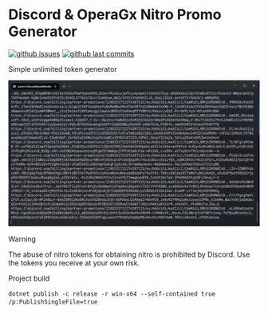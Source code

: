# Discord & OperaGx Nitro Promo Generator

[![github issues](https://img.shields.io/github/issues/oqo0/discord-opera-nitro-gen?&color=E0AF18)]()
[![github last commits](https://img.shields.io/github/last-commit/oqo0/discord-opera-nitro-gen)]()

Simple unlimited token generator

![alt text](assets/screenshot.png)

> [!WARNING]  
> The abuse of nitro tokens for obtaining nitro is prohibited by Discord. Use the tokens you receive at your own risk.

Project build
```
dotnet publish -c release -r win-x64 --self-contained true /p:PublishSingleFile=true
```